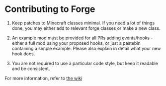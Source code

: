 Contributing to Forge
=====================

1) Keep patches to Minecraft classes minimal. If you need a lot of things done, you may either add to relevant forge classes or make a new class.

2) An example mod must be provided for all PRs adding events/hooks - either a full mod using your proposed hooks, or just a pastebin containing a simple example. Please also explain in detail what your new hook does.

3) You are not required to use a particular code style, but keep it readable and be consistent.

For more information, refer to [the wiki](https://github.com/MinecraftForge/MinecraftForge/wiki/If-you-want-to-contribute-to-Forge)
